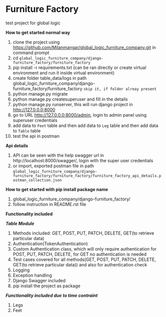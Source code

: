 # Furniture Factory
test project for global logic

**How to get started normal way**
1) clone the project using https://github.com/Milanmangar/global_logic_furniture_company.git in command prompt
2) cd ```global_logic_furniture_company/django-furniture_factory/furniture_factory```
3) pip install -r requirements.txt (can be ran directly or create virtual environment and run it inside virtual environment)
4) create folder table_data/logs in path global_logic_furniture_company/django-furniture_factory/furniture_factory ``skip it, if folder alreay present``
5) python manage.py migrate
6) python manage.py createsuperuser and fill in the details
7) python manage.py runserver, this will run django project in http://127.0.0.0:8000
8) go to URL http://127.0.0.0:8000/admin, login to admin panel using superuser credentials
9) add data to ``Feet`` table and then add data to ``Leg`` table and then add data to ``Table`` table
10) test the api in postman


**Api details**

1) API can be seen with the help swagger url in http://localhost:8000/swagger/, login with the super user credentials
2) or import, exported postman file in path ``global_logic_furniture_company/django-furniture_factory/furniture_factory/furniture_factory_api_details.postman_collection.json``

**How to get started with pip install package  name**
1) global_logic_furniture_company/django-furniture_factory/
2) follow instruction in README.rst file

**Functionality included**

***Table Module***

1) Methods included: GET, POST, PUT, PATCH, DELETE, GET(to retrieve particular data)
2) Authentication(TokenAuthentication)
3) Custom Authentication class, which will only require authentication for POST, PUT, PATCH, DELETE, for GET
   no authentication is needed
4) Test cases covered for all methods(GET, POST, PUT, PATCH, DELETE, GET(to retrieve particular data)) and also for authentication check
5) Logging
6) Exception handling
7) Django Swagger included
8) pip install the project as package

***Functionality included due to time contraint***

1) Legs 
2) Feet